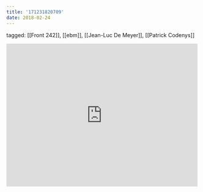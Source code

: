 ```yaml
---
title: '171231820709'
date: 2018-02-24
---
```

tagged: [[Front 242]], [[ebm]], [[Jean-Luc De Meyer]], [[Patrick Codenys]]
<iframe allow="accelerometer; autoplay; clipboard-write; encrypted-media; gyroscope; picture-in-picture" allowfullscreen="" frameborder="0" height="375" id="youtube_iframe" src="https://www.youtube.com/embed/m1cRGVaJF7Y?feature=oembed&amp;enablejsapi=1&amp;origin=https://safe.txmblr.com&amp;wmode=opaque" width="500"></iframe>
